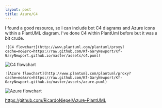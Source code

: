 ```yaml
---
layout: post
title: Azure/C4
---
```


I found a good resource, so I can include bot C4 diagrams and Azure icons within a PlantUML diagram.
I've done C4 within PlantUml before but it was a bit crude.

```
![C4 flowchart](http://www.plantuml.com/plantuml/proxy?cache=no&src=https://raw.github.com/Kf-GaryNewport/Kf-GaryNewport.github.io/master/assets/c4.puml)
```

![C4 flowchart](http://www.plantuml.com/plantuml/proxy?cache=no&src=https://raw.github.com/Kf-GaryNewport/Kf-GaryNewport.github.io/master/assets/c4.puml)

```
![Azure flowchart](http://www.plantuml.com/plantuml/proxy?cache=no&src=https://raw.github.com/Kf-GaryNewport/Kf-GaryNewport.github.io/master/assets/azure.puml)
```

![Azure flowchart](http://www.plantuml.com/plantuml/proxy?cache=no&src=https://raw.github.com/Kf-GaryNewport/Kf-GaryNewport.github.io/master/assets/azure.puml)


https://github.com/RicardoNiepel/Azure-PlantUML
